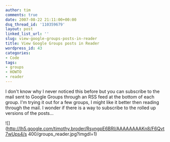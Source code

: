 ```yaml
---
author: tim
comments: true
date: 2007-08-22 21:11:00+00:00
dsq_thread_id: '110359679'
layout: post
linked_list_url: ''
slug: view-google-groups-posts-in-reader
title: View Google Groups posts in Reader
wordpress_id: 43
categories:
- Code
tags:
- groups
- HOWTO
- reader
---
```


I don't know why I never noticed this before but you can subscribe to the mail
sent to Google Groups through an RSS feed at the bottom of each group. I'm
trying it out for a few groups, I might like it better then reading through
the mail. I wonder if there is a way to subscribe to the rolled up versions of
the posts...  
  
![](http://lh5.google.com/timothy.broder/RsyngpE6BRI/AAAAAAAAKn8/F6Qvt7wUps4/s
400/groups_reader.jpg?imgdl=1)

